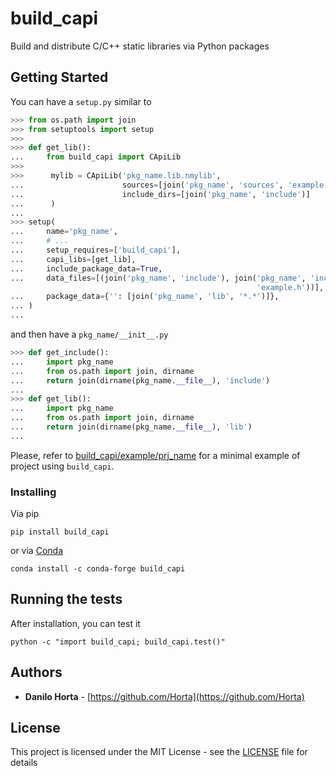 # build_capi

Build and distribute C/C++ static libraries via Python packages

## Getting Started

You can have a ``setup.py`` similar to

```python
>>> from os.path import join
>>> from setuptools import setup
>>>
>>> def get_lib():
...     from build_capi import CApiLib
>>>
>>>      mylib = CApiLib('pkg_name.lib.nmylib',
...                      sources=[join('pkg_name', 'sources', 'example.c')],
...                      include_dirs=[join('pkg_name', 'include')]
...      )
...
>>> setup(
...     name='pkg_name',
...     # ...
...     setup_requires=['build_capi'],
...     capi_libs=[get_lib],
...     include_package_data=True,
...     data_files=[(join('pkg_name', 'include'), join('pkg_name', 'include',
                                                       'example.h'))],
...     package_data={'': [join('pkg_name', 'lib', '*.*')]},
... )
...
```

and then have a ``pkg_name/__init__.py``

```python
>>> def get_include():
...     import pkg_name
...     from os.path import join, dirname
...     return join(dirname(pkg_name.__file__), 'include')
...
>>> def get_lib():
...     import pkg_name
...     from os.path import join, dirname
...     return join(dirname(pkg_name.__file__), 'lib')
...
```

Please, refer to [build_capi/example/prj_name](build_capi/example/prj_name)
for a minimal example of project using ``build_capi``.

### Installing

Via pip
```
pip install build_capi
```

or via [Conda](http://conda.pydata.org/docs/index.html)
```
conda install -c conda-forge build_capi
```

## Running the tests

After installation, you can test it
```
python -c "import build_capi; build_capi.test()"
```

## Authors

* **Danilo Horta** - [https://github.com/Horta](https://github.com/Horta)

## License

This project is licensed under the MIT License - see the
[LICENSE](LICENSE) file for details
